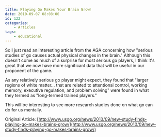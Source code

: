 ```yaml
---
title: Playing Go Makes Your Brain Grow!
date: 2010-09-07 08:08:00
id: 122
categories:
	- Articles
tags:
	- educational
---
```


So I just read an interesting article from the AGA concerning how "serious studies of go causes actual physical changes in the brain." Although this doesn't come as much of a surprise for most serious go players, I think it's great that we now have more significant data that will be useful in our proponent of the game.

As any relatively serious go player might expect, they found that "larger regions of white matter... that are related to attentional control, working memory, executive regulation, and problem solving" were found in what they termed as "long-termed trained players."

This will be interesting to see more research studies done on what go can do for us mentally.

Original Article: [http://www.usgo.org/news/2010/09/new-study-finds-playing-go-makes-brains-grow/](http://www.usgo.org/news/2010/09/new-study-finds-playing-go-makes-brains-grow/)
